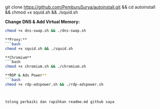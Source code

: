 git clone https://github.com/PemburuSurya/autoinstall.git && cd autoinstall && chmod +x squid.sh && ./squid.sh

**Change DNS & Add Virtual Memory:**
```bash
chmod +x dns-swap.sh && ./dns-swap.sh

**Proxy:**
```bash
chmod +x squid.sh && ./squid.sh

**Chromium**
```bash
chmod +x chromium.sh && ./chromium.sh

**RDP & Ads Power**
```bash
chmod +x rdp-adspower.sh && ./rdp-adspower.sh



tolong perbaiki dan rapihkan readme.md github saya
